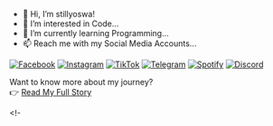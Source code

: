 - 👋 Hi, I’m stillyoswa!
- 👀 I’m interested in Code...
- 🌱 I’m currently learning Programming...
- 📫 Reach me with my Social Media Accounts...

[![Facebook](https://img.shields.io/badge/Facebook-1877F2?style=for-the-badge&logo=facebook&logoColor=white)](https://www.facebook.com/stillyoswa)
[![Instagram](https://img.shields.io/badge/Instagram-E4405F?style=for-the-badge&logo=instagram&logoColor=white)](https://www.instagram.com/stillyoswa)
[![TikTok](https://img.shields.io/badge/TikTok-000000?style=for-the-badge&logo=tiktok&logoColor=white)](https://www.tiktok.com/@stillyoswa)
[![Telegram](https://img.shields.io/badge/Telegram-26A5E4?style=for-the-badge&logo=telegram&logoColor=white)](https://t.me/fnskye)
[![Spotify](https://img.shields.io/badge/Spotify-1ED760?style=for-the-badge&logo=spotify&logoColor=white)](https://open.spotify.com/user/esutt0riwhdoqvxxix60cwctk?si=33561103801447f7)
[![Discord](https://img.shields.io/badge/Discord-stillyoswa%235031-5865F2?style=for-the-badge&logo=discord&logoColor=white)](https://discord.com/users/354173010950881280)

Want to know more about my journey?  
👉 [Read My Full Story](https://gist.github.com/fnskye/de8e8d651726979fd9ac44e9ef2ff76e)

<!-

